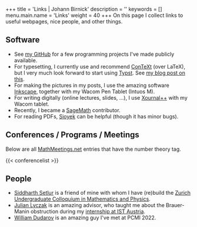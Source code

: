 +++
title = 'Links | Johann Birnick'
description = ''
keywords = []
menu.main.name = 'Links'
weight = 40
+++
On this page I collect links to useful webpages, nice people, and other things.

## Software

- See [my GitHub](https://github.com/jbirnick) for a few programming projects I've made publicly available.
- For typesetting, I currently use and recommend [ConTeXt](https://wiki.contextgarden.net/) (over LaTeX), but I very much look forward to start using [Typst](https://typst.app/). See [my blog post on this](/posts/typesetting-comparison/).
- For making the pictures in my posts, I use the amazing software [Inkscape](https://inkscape.org/), together with my Wacom Pen Tablet (Intuos M).
- For writing digitally (online lectures, slides, ...), I use [Xournal++](https://xournalpp.github.io/) with my Wacom tablet.
- Recently, I became a [SageMath](https://www.sagemath.org/) contributor.
- For reading PDFs, [Sioyek](https://sioyek.info/) can be helpful (though it has minor bugs).

## Conferences / Programs / Meetings

Below are all [MathMeetings.net](https://mathmeetings.net/) entries that have the number theory tag.

{{< conferencelist >}}

## People

- [Siddharth Setlur](https://siddharthsetlur.github.io/) is a friend of mine with whom I have (re)build the [Zurich Undergraduate Colloquium in Mathematics and Physics](https://zucmap.ethz.ch/).
- [Julian Lyczak](https://www.julianlyczak.nl/) is an amazing advisor, who taught me about the Brauer-Manin obstruction during my [internship at IST Austria](https://phd.pages.ist.ac.at/isternship/).
- [William Dudarov](https://sites.google.com/view/william-dudarov/) is an amazing guy I've met at PCMI 2022.
